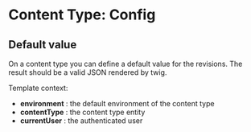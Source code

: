 # Content Type: Config

## Default value
On a content type you can define a default value for the revisions.
The result should be a valid JSON rendered by twig.

Template context:
* **environment** : the default environment of the content type 
* **contentType** : the content type entity
* **currentUser** : the authenticated user

